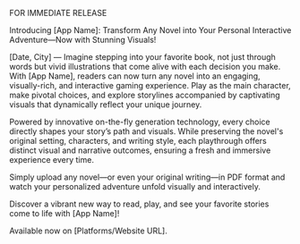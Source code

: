 FOR IMMEDIATE RELEASE

Introducing [App Name]: Transform Any Novel into Your Personal Interactive Adventure—Now with Stunning Visuals!

[Date, City] — Imagine stepping into your favorite book, not just through words but vivid illustrations that come alive with each decision you make. With [App Name], readers can now turn any novel into an engaging, visually-rich, and interactive gaming experience. Play as the main character, make pivotal choices, and explore storylines accompanied by captivating visuals that dynamically reflect your unique journey.

Powered by innovative on-the-fly generation technology, every choice directly shapes your story’s path and visuals. While preserving the novel's original setting, characters, and writing style, each playthrough offers distinct visual and narrative outcomes, ensuring a fresh and immersive experience every time.

Simply upload any novel—or even your original writing—in PDF format and watch your personalized adventure unfold visually and interactively.

Discover a vibrant new way to read, play, and see your favorite stories come to life with [App Name]!

Available now on [Platforms/Website URL].